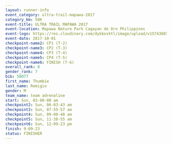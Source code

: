 ```yaml
---
layout: runner-info 
event_category: ultra-trail-mapawa-2017 
category_km: 50K 
event-title: ULTRA TRAIL MAPAWA 2017 
event-location: Mapawa Nature Park Cagayan de Oro Philippines 
event-logo: https://res.cloudinary.com/dykbosktl/image/upload/v1574386563/Logo/image-asset_plfjxn.jpg 
event-date: 2017-10-01 
checkpoint-name2: CP1 (T-2) 
checkpoint-name3: CP2 (T-3) 
checkpoint-name4: CP3 (T-4) 
checkpoint-name5: CP4 (T-5) 
checkpoint-name6: FINISH (T-6) 
overall_rank: 8
gender_rank: 7
bib: 50077
first_name: Thumbie
last_name: Remigio
gender: M
team_name: team adrenaline
start: Sun, 03-00-00 am
checkpoint2: Sun, 06-03-43 am
checkpoint3: Sun, 07-55-57 am
checkpoint4: Sun, 09-08-48 am
checkpoint5: Sun, 11-38-55 am
checkpoint6: Sun, 12-09-23 pm
finish: 9-09-23
status: FINISHER
---
```

